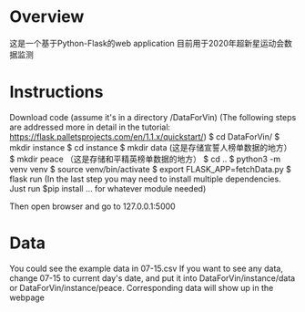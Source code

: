 # Overview
这是一个基于Python-Flask的web application
目前用于2020年超新星运动会数据监测

# Instructions
Download code (assume it's in a directory /DataForVin)
(The following steps are addressed more in detail in the tutorial: https://flask.palletsprojects.com/en/1.1.x/quickstart/)
$ cd DataForVin/
$ mkdir instance
$ cd instance
$ mkdir data (这是存储宣誓人榜单数据的地方）
$ mkdir peace （这是存储和平精英榜单数据的地方）
$ cd ..
$ python3 -m venv venv
$ source venv/bin/activate
$ export FLASK_APP=fetchData.py
$ flask run
(In the last step you may need to install multiple dependencies. Just run $pip install ... for whatever module needed)

Then open browser and go to 127.0.0.1:5000

# Data
You could see the example data in 07-15.csv If you want to see any data, change 07-15 to current day's date, and put it into DataForVin/instance/data or DataForVin/instance/peace. Corresponding data will show up in the webpage

